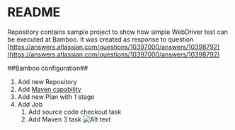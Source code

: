 # README #

Repository contains sample project to show how simple WebDriver test can be executed at Bamboo. 
It was created as response to question [https://answers.atlassian.com/questions/10397000/answers/10398792](https://answers.atlassian.com/questions/10397000/answers/10398792)

##Bamboo configuration##
1. Add new Repository
1. Add [Maven capability](https://confluence.atlassian.com/display/BAMBOO/Defining+a+new+executable+capability)
1. Add new Plan with 1 stage
1. Add Job
     1. Add source code checkout task
     1. Add Maven 3 task 
![Alt text](https://bytebucket.org/chystoprudov/selenium_bamboo/raw/3a899fe74cbe5d795fef4f06538534e8a33118c3/src/test/resources/mvn_task.png "Maven task configuration")
